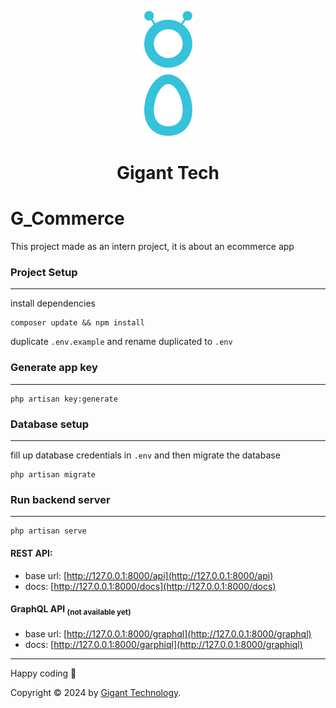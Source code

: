 <p align="center">
<a href="https://www.gigant.tech" target="_blank"><img src="./public/Img/GigantLogo.png" height="200" alt="Gigants Logo"></a>
<h1 align="center">Gigant Tech</h1>





# G_Commerce 
This project made as an intern project, it is about an ecommerce app


### Project Setup

---
install dependencies
```shell
composer update && npm install
```

duplicate `.env.example` and rename duplicated to `.env`


### Generate app key

---

```shell
php artisan key:generate
```
### Database setup

---
fill up database credentials in `.env` and then migrate the database
```shell
php artisan migrate
```

### Run backend server

---

```shell
php artisan serve 
```

#### REST API:
- base url: [http://127.0.0.1:8000/api](http://127.0.0.1:8000/api)
- docs: [http://127.0.0.1:8000/docs](http://127.0.0.1:8000/docs)
#### GraphQL API <sub>(not available yet)</sub>
- base url: [http://127.0.0.1:8000/graphql](http://127.0.0.1:8000/graphql)
- docs: [http://127.0.0.1:8000/garphiql](http://127.0.0.1:8000/graphiql)
    
---

Happy coding 🥰


Copyright © 2024 by [Gigant Technology](https://www.gigant.tech).
